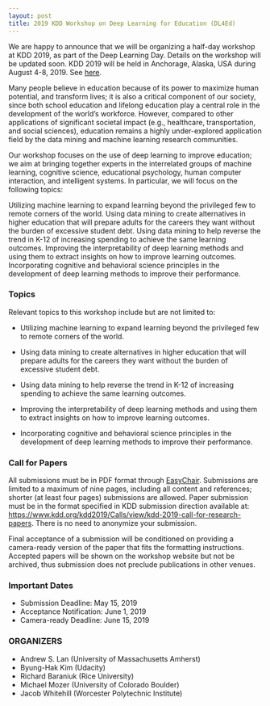 ```yaml
---
layout: post
title: 2019 KDD Workshop on Deep Learning for Education (DL4Ed)
---
```


We are happy to announce that we will be organizing a half-day workshop at KDD 2019, as part of the Deep Learning Day. 
Details on the workshop will be updated soon. KDD 2019 will be held in Anchorage, Alaska, USA during August 4-8, 2019. See [here](https://www.kdd.org/kdd2019/).

Many people believe in education because of its power to maximize human potential, and transform lives; 
it is also a critical component of our society, since both school education and lifelong education play a central role 
in the development of the world’s workforce. However, compared to other applications of significant societal impact 
(e.g., healthcare, transportation, and social sciences), education remains a highly under-explored application field by 
the data mining and machine learning research communities.

Our workshop focuses on the use of deep learning to improve education; we aim at bringing together experts in the interrelated 
groups of machine learning, cognitive science, educational psychology, human computer interaction, and intelligent systems. 
In particular, we will focus on the following topics:

Utilizing machine learning to expand learning beyond the privileged few to remote corners of the world. 
Using data mining to create alternatives in higher education that will prepare adults for the careers they want without the burden of excessive student debt.
Using data mining to help reverse the trend in K-12 of increasing spending to achieve the same learning outcomes. 
Improving the interpretability of deep learning methods and using them to extract insights on how to improve learning outcomes.
Incorporating cognitive and behavioral science principles in the development of deep learning methods to improve their performance.

### Topics 

Relevant topics to this workshop include but are not limited to:

* Utilizing machine learning to expand learning beyond the privileged few to remote corners of the world.

* Using data mining to create alternatives in higher education that will prepare adults for the careers they want without the burden of excessive student debt.

* Using data mining to help reverse the trend in K-12 of increasing spending to achieve the same learning outcomes.

* Improving the interpretability of deep learning methods and using them to extract insights on how to improve learning outcomes.

* Incorporating cognitive and behavioral science principles in the development of deep learning methods to improve their performance.

### Call for Papers

All submissions must be in PDF format through [EasyChair](https://easychair.org/conferences/?conf=dl4ed). Submissions are limited to a maximum of nine pages, including all content and references; shorter (at least four pages) submissions are allowed. Paper submission must be in the format specified in KDD submission direction available at: https://www.kdd.org/kdd2019/Calls/view/kdd-2019-call-for-research-papers. There is no need to anonymize your submission. 

Final acceptance of a submission will be conditioned on providing a camera-ready version of the paper that fits the formatting instructions. Accepted papers will be shown on the workshop website but not be archived, thus submission does not preclude publications in other venues. 

### Important Dates

* Submission Deadline: May 15, 2019
* Acceptance Notification: June 1, 2019
* Camera-ready Deadline: June 15, 2019

### ORGANIZERS

* Andrew S. Lan (University of Massachusetts Amherst)
* Byung-Hak Kim (Udacity)
* Richard Baraniuk (Rice University)
* Michael Mozer (University of Colorado Boulder)
* Jacob Whitehill (Worcester Polytechnic Institute)
